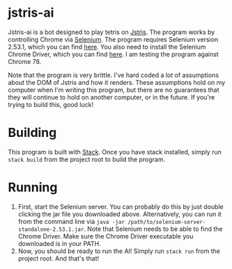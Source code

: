 # jstris-ai

Jstris-ai is a bot designed to play tetris on [Jstris](https://jstris.jezevec10.com/).
The program works by controlling Chrome via [Selenium](https://selenium.dev/).
The program requires Selenium version 2.53.1, which you can find [here](http://selenium-release.storage.googleapis.com/index.html).
You also need to install the Selenium Chrome Driver, which you can find [here](https://chromedriver.chromium.org/downloads).
I am testing the program against Chrome 78.

Note that the program is very brittle.
I've hard coded a lot of assumptions about the DOM of Jstris and how it renders.
These assumptions hold on my computer when I'm writing this program, but there are no guarantees that they will continue to hold on another computer, or in the future.
If you're trying to build this, good luck!

# Building

This program is built with [Stack](https://docs.haskellstack.org/en/stable/README/).
Once you have stack installed, simply run `stack build` from the project root to build the program.

# Running

1. First, start the Selenium server.
You can probably do this by just double clicking the jar file you downloaded above.
Alternatively, you can run it from the command line via `java -jar /path/to/selenium-server-standalone-2.53.1.jar`.
Note that Selenium needs to be able to find the Chrome Driver.
Make sure the Chrome Driver executable you downloaded is in your PATH.
1. Now, you should be ready to run the AI! Simply run `stack run` from the project root.
And that's that!


